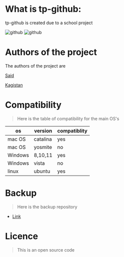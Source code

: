 # What is tp-github:
tp-github is created due to a school project

![github](https://img.shields.io/badge/GitLab-330F63?style=for-the-badge&logo=gitlab&logoColor=white)
![github](https://img.shields.io/badge/GitHub-100000?style=for-the-badge&logo=github&logoColor=white)

# Authors of the project
The authors of the project are


[Said](https://github.com)


[Kagistan](https://github.com)

# Compatibility
>Here is the table of compatibility for the main OS's

|os|version|compatiblity|
|---|---|---|
|mac OS|catalina|yes|
|mac OS|yosmite|no|
|Windows|8,10,11|yes|
|Windows|vista|no|
|linux|ubuntu|yes|

# Backup
>Here is the backup repository
- [Link](https://gitlab.com/Raavanan1000/tp-github-backup.git)

# Licence
>This is an open source code